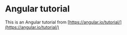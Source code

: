 # Angular tutorial
This is an Angular tutorial from [https://angular.io/tutorial/](https://angular.io/tutorial/)